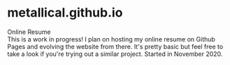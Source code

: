 # metallical.github.io
Online Resume <br>
This is a work in progress! I plan on hosting my online resume on Github Pages and evolving the website from there.
It's pretty basic but feel free to take a look if you're trying out a similar project.
Started in November 2020.
